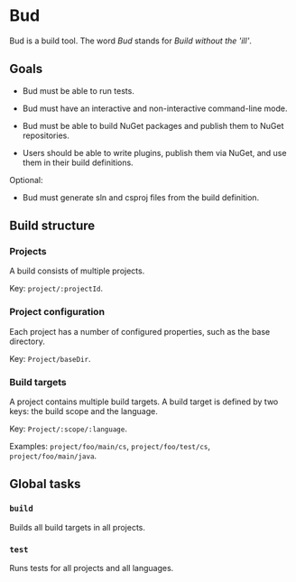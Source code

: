 # Bud

Bud is a build tool. The word _Bud_ stands for _Build without the 'ill'_.

## Goals

- Bud must be able to run tests.

- Bud must have an interactive and non-interactive command-line mode.

- Bud must be able to build NuGet packages and publish them to NuGet repositories.

- Users should be able to write plugins, publish them via NuGet, and use them in their build definitions.

Optional:

- Bud must generate sln and csproj files from the build definition.

## Build structure

### Projects

A build consists of multiple projects.

Key: `project/:projectId`.

### Project configuration

Each project has a number of configured properties, such as the base directory.

Key: `Project/baseDir`.

### Build targets

A project contains multiple build targets. A build target is defined by two keys: the build scope and the language.

Key: `Project/:scope/:language`.

Examples: `project/foo/main/cs`, `project/foo/test/cs`, `project/foo/main/java`.

## Global tasks

### `build`

Builds all build targets in all projects.

### `test`

Runs tests for all projects and all languages.
